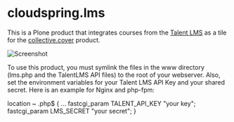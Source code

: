 cloudspring.lms
===============

This is a Plone product that integrates courses from the [Talent
LMS](http://talentlms.com) as a tile for the
[collective.cover](https://github.com/collective/collective.cover) product. 

![Screenshot](https://raw.github.com/a-pasquale/cloudspring.lms/screenshot.png)

To use this product, you must symlink the files in the www directory (lms.php
and the TalentLMS API files) to the root of your webserver.  Also, set the
environment variables for your Talent LMS API Key and your shared secret.  Here
is an example for Nginx and php-fpm:

location ~ \.php$ {
   ...
   fastcgi_param TALENT_API_KEY "your key";
   fastcgi_param LMS_SECRET "your secret";
}

